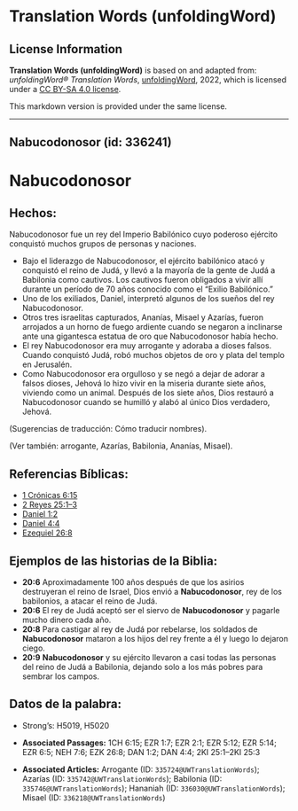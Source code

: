 # Translation Words (unfoldingWord)

## License Information

**Translation Words (unfoldingWord)** is based on and adapted from: _unfoldingWord® Translation Words_, [unfoldingWord](https://unfoldingword.org/utw), 2022, which is licensed under a [CC BY-SA 4.0 license](https://creativecommons.org/licenses/by-sa/4.0/legalcode.en).

This markdown version is provided under the same license.



--------------------------------

## Nabucodonosor (id: 336241)

Nabucodonosor
=============

Hechos:
-------

Nabucodonosor fue un rey del Imperio Babilónico cuyo poderoso ejército conquistó muchos grupos de personas y naciones.

* Bajo el liderazgo de Nabucodonosor, el ejército babilónico atacó y conquistó el reino de Judá, y llevó a la mayoría de la gente de Judá a Babilonia como cautivos. Los cautivos fueron obligados a vivir allí durante un período de 70 años conocido como el “Exilio Babilónico.”
* Uno de los exiliados, Daniel, interpretó algunos de los sueños del rey Nabucodonosor.
* Otros tres israelitas capturados, Ananías, Misael y Azarías, fueron arrojados a un horno de fuego ardiente cuando se negaron a inclinarse ante una gigantesca estatua de oro que Nabucodonosor había hecho.
* El rey Nabucodonosor era muy arrogante y adoraba a dioses falsos. Cuando conquistó Judá, robó muchos objetos de oro y plata del templo en Jerusalén.
* Como Nabucodonosor era orgulloso y se negó a dejar de adorar a falsos dioses, Jehová lo hizo vivir en la miseria durante siete años, viviendo como un animal. Después de los siete años, Dios restauró a Nabucodonosor cuando se humilló y alabó al único Dios verdadero, Jehová.

(Sugerencias de traducción: Cómo traducir nombres).

(Ver también: arrogante, Azarías, Babilonia, Ananías, Misael).

Referencias Bíblicas:
---------------------

* [1 Crónicas 6:15](https://ref.ly/1Chr6:15)
* [2 Reyes 25:1–3](https://ref.ly/2Kgs25:1-2Kgs25:3)
* [Daniel 1:2](https://ref.ly/Dan1:2)
* [Daniel 4:4](https://ref.ly/Dan4:4)
* [Ezequiel 26:8](https://ref.ly/Ezek26:8)

Ejemplos de las historias de la Biblia:
---------------------------------------

* **20:6** Aproximadamente 100 años después de que los asirios destruyeran el reino de Israel, Dios envió a **Nabucodonosor**, rey de los babilonios, a atacar el reino de Judá.
* **20:6** El rey de Judá aceptó ser el siervo de **Nabucodonosor** y pagarle mucho dinero cada año.
* **20:8** Para castigar al rey de Judá por rebelarse, los soldados de **Nabucodonosor** mataron a los hijos del rey frente a él y luego lo dejaron ciego.
* **20:9** **Nabucodonosor** y su ejército llevaron a casi todas las personas del reino de Judá a Babilonia, dejando solo a los más pobres para sembrar los campos.

Datos de la palabra:
--------------------

* Strong’s: H5019, H5020

* **Associated Passages:** 1CH 6:15; EZR 1:7; EZR 2:1; EZR 5:12; EZR 5:14; EZR 6:5; NEH 7:6; EZK 26:8; DAN 1:2; DAN 4:4; 2KI 25:1–2KI 25:3
* **Associated Articles:** Arrogante (ID: `335724@UWTranslationWords`); Azarías (ID: `335742@UWTranslationWords`); Babilonia (ID: `335746@UWTranslationWords`); Hananiah (ID: `336030@UWTranslationWords`); Misael (ID: `336218@UWTranslationWords`)

